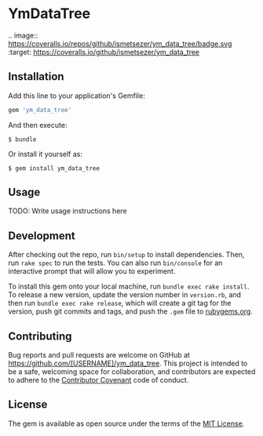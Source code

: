 # YmDataTree
.. image:: https://coveralls.io/repos/github/ismetsezer/ym_data_tree/badge.svg
:target: https://coveralls.io/github/ismetsezer/ym_data_tree



## Installation

Add this line to your application's Gemfile:

```ruby
gem 'ym_data_tree'
```

And then execute:

    $ bundle

Or install it yourself as:

    $ gem install ym_data_tree

## Usage

TODO: Write usage instructions here

## Development

After checking out the repo, run `bin/setup` to install dependencies. Then, run `rake spec` to run the tests. You can also run `bin/console` for an interactive prompt that will allow you to experiment.

To install this gem onto your local machine, run `bundle exec rake install`. To release a new version, update the version number in `version.rb`, and then run `bundle exec rake release`, which will create a git tag for the version, push git commits and tags, and push the `.gem` file to [rubygems.org](https://rubygems.org).

## Contributing

Bug reports and pull requests are welcome on GitHub at https://github.com/[USERNAME]/ym_data_tree. This project is intended to be a safe, welcoming space for collaboration, and contributors are expected to adhere to the [Contributor Covenant](http://contributor-covenant.org) code of conduct.


## License

The gem is available as open source under the terms of the [MIT License](http://opensource.org/licenses/MIT).
